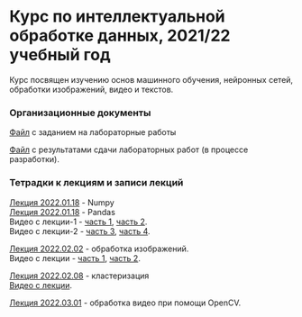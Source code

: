# Курс по интеллектуальной обработке данных, 2021/22 учебный год 

Курс посвящен изучению основ машинного обучения, нейронных сетей, обработки изображений, видео и текстов.
### Организационные документы

[Файл](https://docs.google.com/document/d/1PJW4Jj5d7W4QLy5MsBlRZmR1dJvKZu1J1Vjh9uLVvqI/edit?usp=sharing) с заданием на лабораторные работы

[Файл](https://docs.google.com/spreadsheets/d/1Ibf6bMovrKJEDG17VyCMmNMf6w0_hcs-F-Wal-vQw0c/edit?usp=sharing) с результатами сдачи лабораторных работ (в процессе разработки).

### Тетрадки к лекциям и записи лекций

[Лекция 2022.01.18](https://github.com/klyshinsky/ML_and_CV_2022/blob/main/Lecture_20220118_numpy.ipynb) - Numpy  
[Лекция 2022.01.18](https://github.com/klyshinsky/ML_and_CV_2022/blob/main/Lecture_20220118_Pandas.ipynb) - Pandas  
Видео с лекции-1 - [часть 1](https://youtu.be/dnwcqijsxSk), [часть 2](https://youtu.be/Pis8cLnXYpc).  
Видео с лекции-2 - [часть 3](https://youtu.be/8Cf_c0LFzh0), [часть 4](https://youtu.be/8Cf_c0LFzh0).

[Лекция 2022.02.02](https://github.com/klyshinsky/ML_and_CV_2022/blob/main/Lecture_20210125_image_processing.ipynb) - обработка изображений.  
Видео с лекции - [часть 1](https://youtu.be/to-ADXI30N8), [часть 2](https://youtu.be/Y1B5C84F9sI).

[Лекция 2022.02.08](https://github.com/klyshinsky/ML_and_CV_2022/blob/main/Lecture_20220208_clustering.ipynb) - кластеризация  
[Видео с лекции](https://youtu.be/VEK_8XUZ39w).

[Лекция 2022.03.01](https://github.com/klyshinsky/ML_and_CV_2022/blob/main/Lecture_20220301_OpenCV.ipynb) - обработка видео при помощи OpenCV.  
